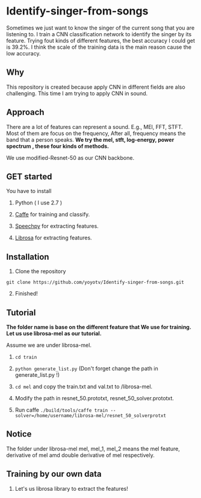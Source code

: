 # Identify-singer-from-songs

Sometimes we just want to know the singer of the current song that you are listening to. I train a CNN classification network to identify the singer by its feature. Trying fout kinds of different features, the best accuracy I could get is 39.2%. I think the scale of the training data is the main reason cause the low accuracy.

## Why

This repository is created because apply CNN in different fields are also challenging. This time I am trying to apply CNN in sound.

## Approach 

There are a lot of features can represent a sound. E.g., MEl, FFT, STFT. Most of them are focus on the frequency, After all, frequency means the band that a person speaks. **We try the mel, stft, log-energy, power spectrum , these four kinds of methods.**

We use modified-Resnet-50 as our CNN backbone.

## GET started

You have to install

1. Python ( I use 2.7 )

2. [Caffe](https://github.com/BVLC/caffe) for training and classify.

3. [Speechpy](https://github.com/astorfi/speechpy) for extracting features.

4. [Librosa](https://librosa.github.io/librosa/) for extracting features.

## Installation

1. Clone the repository
  ```
  git clone https://github.com/yoyotv/Identify-singer-from-songs.git
  ```

2. Finished!

## Tutorial

**The folder name is base on the different feature that We use for training. Let us use librosa-mel as our tutorial.**

Assume we are under librosa-mel.

1. ```cd train  ```

2. ```python generate_list.py``` (Don't forget change the path in generate_list.py !)

3. ```cd mel``` and copy the train.txt and val.txt to /librosa-mel.

4. Modify the path in resnet_50.prototxt, resnet_50_solver.prototxt.

5. Run caffe ```./build/tools/caffe train --solver=/home/username/librosa-mel/resnet_50_solverprotxt```

## Notice

The folder under librosa-mel mel, mel_1, mel_2 means the mel feature, derivative of mel amd double derivative of mel respectively.

## Training by our own data

1. Let's us librosa library to extract the features!
